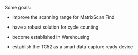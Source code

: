 



Some goals:



- Improve the scanning range for MatrixScan Find





- have a robust solution for cycle counting
- become established in Warehousing





- establish the TC52 as a smart data-capture ready device



